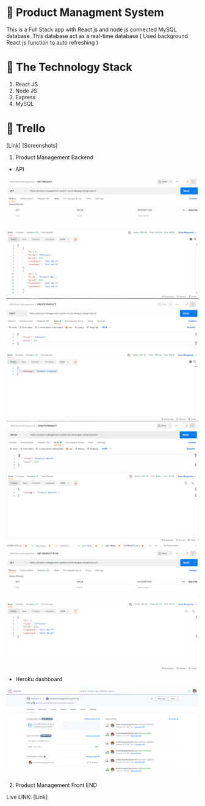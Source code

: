 # :wave: Product Managment System

This is a Full Stack app with React js and node js connected MySQL database .This database act as a real-time database ( Used background React js function to auto refreshing )

# 📒 The Technology Stack 
 1. React JS
 2. Node JS
 3. Express
 4. MySQL 

# 🔏  Trello

[Link]
[Screenshots]


1. Product Management  Backend

* API

![Image](Images/1.png)
![Image](Images/2.png)
![Image](Images/4.png)
![Image](Images/5.png)

* Heroku dashboard

![Image](Images/3.png)

2. Product Management  Front END

Live LINK: [Link]
